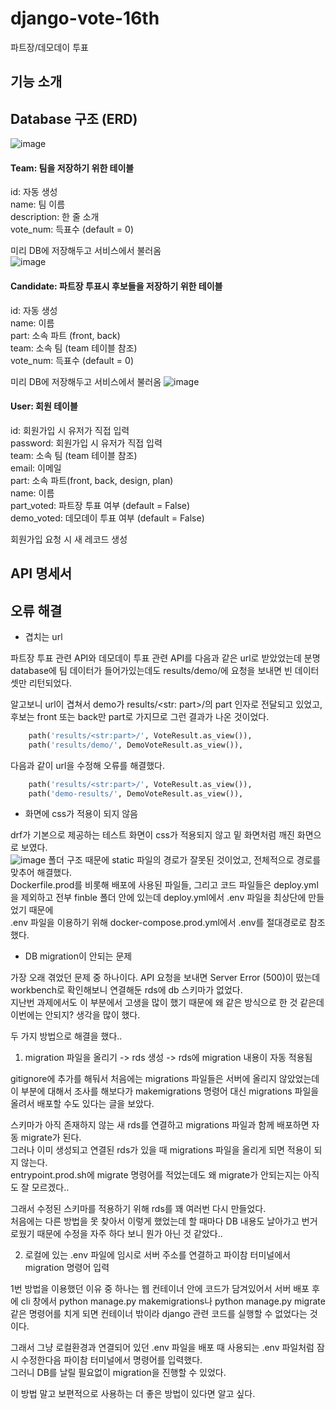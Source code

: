# django-vote-16th
파트장/데모데이 투표

## 기능 소개

## Database 구조 (ERD)
![image](https://user-images.githubusercontent.com/86969518/208895467-10ac3b87-956a-4ece-905b-7f193cd432d5.png)
#### Team: 팀을 저장하기 위한 테이블  
id: 자동 생성  
name: 팀 이름  
description: 한 줄 소개  
vote_num: 득표수 (default = 0)

미리 DB에 저장해두고 서비스에서 불러옴  
![image](https://user-images.githubusercontent.com/86969518/208897156-99bf73bf-8b62-44c3-855c-aeaed1600d74.png)

#### Candidate: 파트장 투표시 후보들을 저장하기 위한 테이블
id: 자동 생성  
name: 이름  
part: 소속 파트 (front, back)  
team: 소속 팀 (team 테이블 참조)  
vote_num: 득표수 (default = 0) 

미리 DB에 저장해두고 서비스에서 불러옴
![image](https://user-images.githubusercontent.com/86969518/208898097-c4d6a4f3-c78a-495c-8d93-00a54d95950c.png)

#### User: 회원 테이블
id: 회원가입 시 유저가 직접 입력  
password: 회원가입 시 유저가 직접 입력  
team: 소속 팀 (team 테이블 참조)  
email: 이메일  
part: 소속 파트(front, back, design, plan)  
name: 이름  
part_voted: 파트장 투표 여부 (default = False)   
demo_voted: 데모데이 투표 여부 (default = False)  

회원가입 요청 시 새 레코드 생성

## API 명세서

## 오류 해결 
- 겹치는 url 

파트장 투표 관련 API와 데모데이 투표 관련 API를 다음과 같은 url로 받았었는데 분명 database에 팀 데이터가 들어가있는데도 
results/demo/에 요청을 보내면 빈 데이터셋만 리턴되었다.  

알고보니 url이 겹쳐서 demo가 results/<str: part>/의 part 인자로 전달되고 있었고, 후보는 front 또는 back만 part로 가지므로 
그런 결과가 나온 것이었다.
```python
    path('results/<str:part>/', VoteResult.as_view()),
    path('results/demo/', DemoVoteResult.as_view()),
```

다음과 같이 url을 수정해 오류를 해결했다.
```python
    path('results/<str:part>/', VoteResult.as_view()),
    path('demo-results/', DemoVoteResult.as_view()),
```

- 화면에 css가 적용이 되지 않음  

drf가 기본으로 제공하는 테스트 화면이 css가 적용되지 않고 밑 화면처럼 깨진 화면으로 보였다.  
![image](https://user-images.githubusercontent.com/86969518/208905032-7ce0833e-14f1-4fd6-a4b7-9884299d016d.png)
폴더 구조 때문에 static 파일의 경로가 잘못된 것이었고, 전체적으로 경로를 맞추어 해결했다.  
Dockerfile.prod를 비롯해 배포에 사용된 파일들, 그리고 코드 파일들은 deploy.yml을 제외하고 전부 finble 폴더 안에 있는데 
deploy.yml에서 .env 파일을 최상단에 만들었기 때문에  
.env 파일을 이용하기 위해 docker-compose.prod.yml에서 .env를 절대경로로 참조했다.

- DB migration이 안되는 문제  

가장 오래 겪었던 문제 중 하나이다. API 요청을 보내면 Server Error (500)이 떴는데 workbench로 확인해보니 연결해둔 rds에 db 스키마가 없었다.  
지난번 과제에서도 이 부분에서 고생을 많이 했기 때문에 왜 같은 방식으로 한 것 같은데 이번에는 안되지? 생각을 많이 했다.  

두 가지 방법으로 해결을 했다..  
1. migration 파일을 올리기 -> rds 생성 -> rds에 migration 내용이 자동 적용됨  
 
gitignore에 추가를 해둬서 처음에는 migrations 파일들은 서버에 올리지 않았었는데 이 부분에 대해서 조사를 해보다가
makemigrations 명령어 대신 migrations 파일을 올려서 배포할 수도 있다는 글을 보았다.

스키마가 아직 존재하지 않는 새 rds를 연결하고 migrations 파일과 함께 배포하면 자동 migrate가 된다.  
그러나 이미 생성되고 연결된 rds가 있을 때 migrations 파일을 올리게 되면 적용이 되지 않는다.  
entrypoint.prod.sh에 migrate 명령어를 적었는데도 왜 migrate가 안되는지는 아직도 잘 모르겠다..  

그래서 수정된 스키마를 적용하기 위해 rds를 꽤 여러번 다시 만들었다.  
처음에는 다른 방법을 못 찾아서 이렇게 했었는데 할 때마다 DB 내용도 날아가고 번거로웠기 때문에 수정을 자주 하다 보니 뭔가 아닌 것 같았다..  

2. 로컬에 있는 .env 파일에 임시로 서버 주소를 연결하고 파이참 터미널에서 migration 명령어 입력  

1번 방법을 이용했던 이유 중 하나는 웹 컨테이너 안에 코드가 담겨있어서 서버 배포 후에 cli 창에서 python manage.py makemigrations나
python manage.py migrate 같은 명령어를 치게 되면 컨테이너 밖이라 django 관련 코드를 실행할 수 없었다는 것이다.  

그래서 그냥 로컬환경과 연결되어 있던 .env 파일을 배포 때 사용되는 .env 파일처럼 잠시 수정한다음 파이참 터미널에서 명령어를 입력했다.  
그러니 DB를 날릴 필요없이 migration을 진행할 수 있었다.

이 방법 말고 보편적으로 사용하는 더 좋은 방법이 있다면 알고 싶다.

